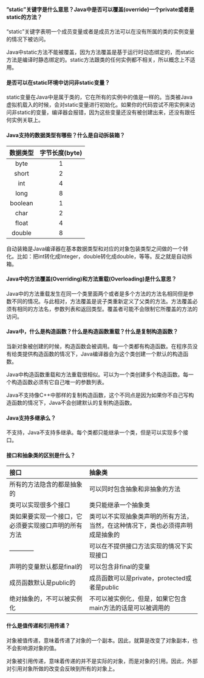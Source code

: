 #### ”static”关键字是什么意思？Java中是否可以覆盖(override)一个private或者是static的方法？
“static”关键字表明一个成员变量或者是成员方法可以在没有所属的类的实例变量的情况下被访问。


Java中static方法不能被覆盖，因为方法覆盖是基于运行时动态绑定的，而static方法是编译时静态绑定的。static方法跟类的任何实例都不相关，所以概念上不适用。


#### 是否可以在static环境中访问非static变量？
static变量在Java中是属于类的，它在所有的实例中的值是一样的。当类被Java虚拟机载入的时候，会对static变量进行初始化。如果你的代码尝试不用实例来访问非static的变量，编译器会报错，因为这些变量还没有被创建出来，还没有跟任何实例关联上。


#### Java支持的数据类型有哪些？什么是自动拆装箱？
| 数据类型 | 字节长度(byte) |
| :----: | :----: |
| byte | 1 |
| short | 2 |
| int | 4 |
| long | 8 |
| boolean | 1 |
| char | 2 |
| float | 4 |
| double | 8 |


自动装箱是Java编译器在基本数据类型和对应的对象包装类型之间做的一个转化。比如：把int转化成Integer，double转化成double，等等。反之就是自动拆箱。


#### Java中的方法覆盖(Overriding)和方法重载(Overloading)是什么意思？
Java中的方法重载发生在同一个类里面两个或者是多个方法的方法名相同但是参数不同的情况。与此相对，方法覆盖是说子类重新定义了父类的方法。方法覆盖必须有相同的方法名，参数列表和返回类型。覆盖者可能不会限制它所覆盖的方法的访问。


#### Java中，什么是构造函数？什么是构造函数重载？什么是复制构造函数？
当新对象被创建的时候，构造函数会被调用。每一个类都有构造函数。在程序员没有给类提供构造函数的情况下，Java编译器会为这个类创建一个默认的构造函数。


Java中构造函数重载和方法重载很相似。可以为一个类创建多个构造函数。每一个构造函数必须有它自己唯一的参数列表。


Java不支持像C++中那样的复制构造函数，这个不同点是因为如果你不自己写构造函数的情况下，Java不会创建默认的复制构造函数。


#### Java支持多继承么？
不支持，Java不支持多继承。每个类都只能继承一个类，但是可以实现多个接口。


#### 接口和抽象类的区别是什么？
| 接口 | 抽象类 | 
| :----- | :----- | 
| 所有的方法隐含的都是抽象的 | 可以同时包含抽象和非抽象的方法 | 
| 类可以实现很多个接口 | 类只能继承一个抽象类 | 
| 类如果要实现一个接口，它必须要实现接口声明的所有方法 | 类可以不实现抽象类声明的所有方法，当然，在这种情况下，类也必须得声明成是抽象的 | 
| ———— | 可以在不提供接口方法实现的情况下实现接口 | 
| 声明的变量默认都是final的 | 可以包含非final的变量 | 
| 成员函数默认是public的 | 成员函数可以是private，protected或者是public | 
| 绝对抽象的，不可以被实例化 | 不可以被实例化，但是，如果它包含main方法的话是可以被调用的 |


#### 什么是值传递和引用传递？
对象被值传递，意味着传递了对象的一个副本。因此，就算是改变了对象副本，也不会影响源对象的值。


对象被引用传递，意味着传递的并不是实际的对象，而是对象的引用。因此，外部对引用对象所做的改变会反映到所有的对象上。

